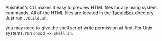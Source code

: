 PhishBait's CLI makes it easy to preview HTML files locally using system commands. All of the HTML files are located in the [TackleBox](../TackleBox/) directory. Just run `./build.sh`.

you may need to give the shell script write permission at first. For Unix systems, run `chmod +x shell.sh`.
